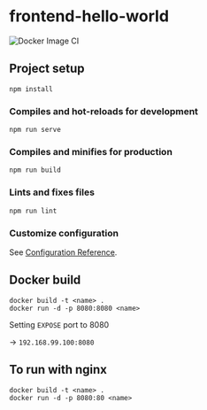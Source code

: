 # frontend-hello-world

![Docker Image CI](https://github.com/vives-projectwerk-2-2020/Frontend/workflows/Docker%20Image%20CI/badge.svg?branch=master)

## Project setup
```
npm install
```

### Compiles and hot-reloads for development
```
npm run serve
```

### Compiles and minifies for production
```
npm run build
```

### Lints and fixes files
```
npm run lint
```

### Customize configuration
See [Configuration Reference](https://cli.vuejs.org/config/).

## Docker build

```
docker build -t <name> .
docker run -d -p 8080:8080 <name>
```
Setting `EXPOSE` port to 8080

-> `192.168.99.100:8080`

## To run with nginx

```
docker build -t <name> .
docker run -d -p 8080:80 <name>
```
